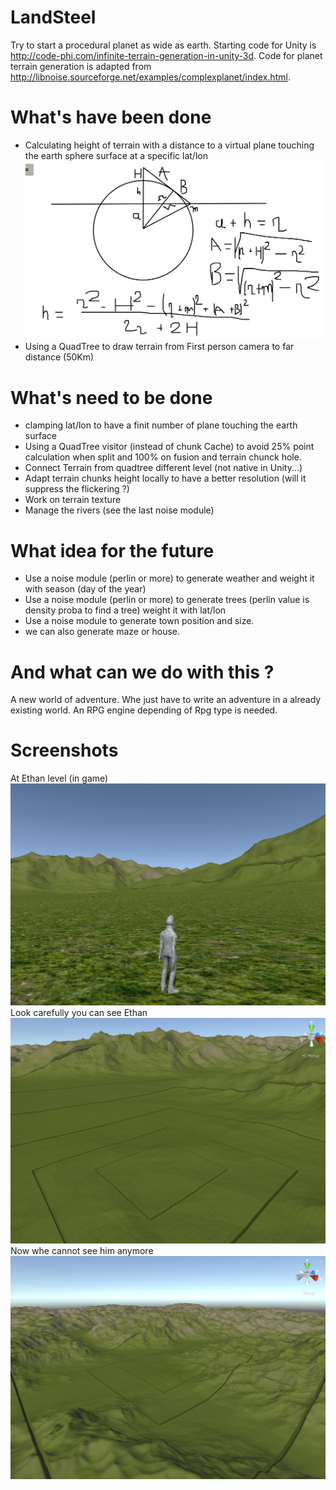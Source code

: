 # LandSteel
Try to start a procedural planet as wide as earth. Starting code for Unity is http://code-phi.com/infinite-terrain-generation-in-unity-3d. Code for planet terrain generation is adapted from http://libnoise.sourceforge.net/examples/complexplanet/index.html.

# What's have been done
- Calculating height of terrain with a distance to a virtual plane touching the earth sphere surface at a specific lat/lon
![surface on eath sphere](https://github.com/Peamon/LandSteel/raw/master/Capture%20d%E2%80%99%C3%A9cran%202017-06-11%20%C3%A0%2016.16.39.png)
- Using a QuadTree to draw terrain from First person camera to far distance (50Km)

# What's need to be done
- clamping lat/lon to have a finit number of plane touching the earth surface
- Using a QuadTree visitor (instead of chunk Cache) to avoid 25% point calculation when split and 100% on fusion and terrain chunck hole.
- Connect Terrain from quadtree different level (not native in Unity...)
- Adapt terrain chunks height locally to have a better resolution (will it suppress the flickering ?)
- Work on terrain texture
- Manage the rivers (see the last noise module)

# What idea for the future
- Use a noise module (perlin or more) to generate weather and weight it with season (day of the year)
- Use a noise module (perlin or more) to generate trees (perlin value is density proba to find a tree) weight it with lat/lon
- Use a noise module to generate town position and size.
- we can also generate maze or house.

# And what can we do with this ?
A new world of adventure. Whe just have to write an adventure in a already existing world.
An RPG engine depending of Rpg type is needed.

# Screenshots
At Ethan level (in game)
![At Ethan level](https://github.com/Peamon/LandSteel/raw/master/Capture%20d%E2%80%99%C3%A9cran%202018-02-09%20%C3%A0%2001.34.50.png)
Look carefully you can see Ethan
![Look carefully](https://raw.githubusercontent.com/Peamon/LandSteel/master/Capture%20d%E2%80%99%C3%A9cran%202018-02-09%20%C3%A0%2001.35.08.png)
Now whe cannot see him anymore
![No more ethan](https://github.com/Peamon/LandSteel/raw/master/Capture%20d%E2%80%99%C3%A9cran%202018-02-09%20%C3%A0%2001.35.19.png)
